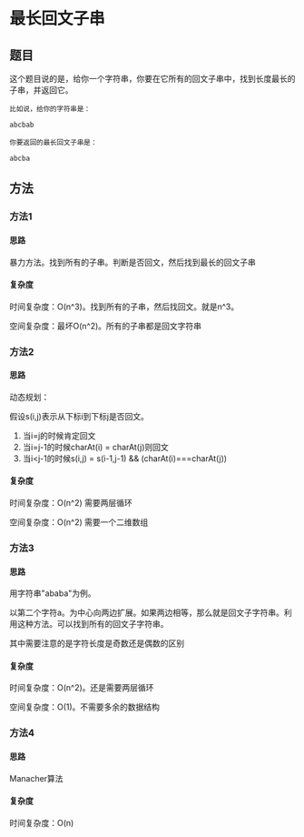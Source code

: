 # 最长回文子串

## 题目

这个题目说的是，给你一个字符串，你要在它所有的回文子串中，找到长度最长的子串，并返回它。

```
比如说，给你的字符串是：

abcbab

你要返回的最长回文子串是：

abcba
```

## 方法

### 方法1

#### 思路

暴力方法。找到所有的子串。判断是否回文，然后找到最长的回文子串

#### 复杂度

时间复杂度：O(n^3)。找到所有的子串，然后找回文。就是n^3。

空间复杂度：最坏O(n^2)。所有的子串都是回文字符串

### 方法2

#### 思路

动态规划：

假设s(i,j)表示从下标i到下标j是否回文。

1. 当i=j的时候肯定回文
2. 当i=j-1的时候charAt(i) = charAt(j)则回文
3. 当i<j-1的时候s(i,j) = s(i-1,j-1) && (charAt(i)===charAt(j))

#### 复杂度

时间复杂度：O(n^2) 需要两层循环

空间复杂度：O(n^2) 需要一个二维数组

### 方法3

#### 思路

用字符串"ababa"为例。

以第二个字符a。为中心向两边扩展。如果两边相等，那么就是回文子字符串。利用这种方法。可以找到所有的回文子字符串。

其中需要注意的是字符长度是奇数还是偶数的区别

#### 复杂度

时间复杂度：O(n^2)。还是需要两层循环

空间复杂度：O(1)。不需要多余的数据结构


### 方法4

#### 思路

Manacher算法

#### 复杂度

时间复杂度：O(n)
